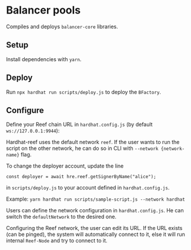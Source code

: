 # Balancer pools

Compiles and deploys `balancer-core` libraries.

## Setup
Install dependencies with `yarn`.


## Deploy

Run `npx hardhat run scripts/deploy.js` to deploy the `BFactory`.


## Configure
Define your Reef chain URL in `hardhat.config.js` (by default `ws://127.0.0.1:9944`):

Hardhat-reef uses the default network `reef`.
If the user wants to run the script on the other network, he can do so in CLI with `--network {network-name}` flag.

To change the deployer account, update the line 
```
const deployer = await hre.reef.getSignerByName("alice");
```

in `scripts/deploy.js` to your account defined in `hardhat.config.js`.

Example:
`yarn hardhat run scripts/sample-script.js --network hardhat`

Users can define the network configuration in `hardhat.config.js`.
He can switch the `defaultNetwork` to the desired one.

Configuring the Reef network, the user can edit its URL. If the URL exists (can be pinged), the system will automatically connect to it, else it will run internal `Reef-Node` and try to connect to it.
